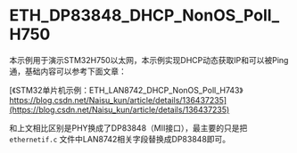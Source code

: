 # ETH_DP83848_DHCP_NonOS_Poll_H750

本示例用于演示STM32H750以太网，本示例实现DHCP动态获取IP和可以被Ping通，基础内容可以参考下面文章：

 [《STM32单片机示例：ETH_LAN8742_DHCP_NonOS_Poll_H743》https://blog.csdn.net/Naisu_kun/article/details/136437235](https://blog.csdn.net/Naisu_kun/article/details/136437235)

和上文相比区别是PHY换成了DP83848（MII接口），最主要的只是把 `ethernetif.c` 文件中LAN8742相关字段替换成DP83848即可。



